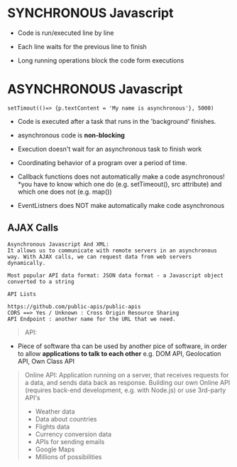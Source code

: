 # SYNCHRONOUS Javascript
    
-  Code is run/executed line by line

- Each line waits for the previous line to finish 

- Long running operations block the code form executions


# ASYNCHRONOUS Javascript
    setTimout(()=> {p.textContent = 'My name is asynchronous'}, 5000)

- Code is executed after a task that runs in the 'background' finishes.

- asynchronous code is **non-blocking**

- Execution doesn't wait for an asynchronous task to finish work

- Coordinating behavior of a program over a period of time. 

- Callback functions does not automatically make a code asynchronous! *you have to know which one do (e.g. setTimeout(), src attribute) and which one does not (e.g. map())

- EventListners does NOT make automatically make code asynchronous 


## AJAX Calls 
    Asynchronous Javascript And XML: 
    It allows us to communicate with remote servers in an asynchronous way. With AJAX calls, we can request data from web servers dynamically.

    Most popular API data format: JSON data format - a Javascript object converted to a string

    API Lists 

    https://github.com/public-apis/public-apis
    CORS ==> Yes / Unknown : Cross Origin Resource Sharing 
    API Endpoint : another name for the URL that we need.

> API: 
- Piece of software tha can be used by another pice of software, in order to allow **applications to talk to each other** e.g. DOM API, Geolocation API, Own Class API 

> Online API: Application running on a server, that receives requests for a data, and sends data back as response. Building our own Online API (requires back-end development, e.g. with Node.js) or use 3rd-party API's
> - Weather data
> - Data about countries
> - Flights data
> - Currency conversion data
> - APIs for sending emails
> - Google Maps
> - Millions of possibilities





